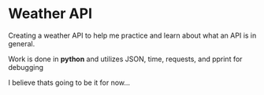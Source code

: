 # Weather API

Creating a weather API to help me practice and learn about what an API is in general.

Work is done in **python** and utilizes JSON, time, requests, and pprint for debugging

I believe thats going to be it for now...
